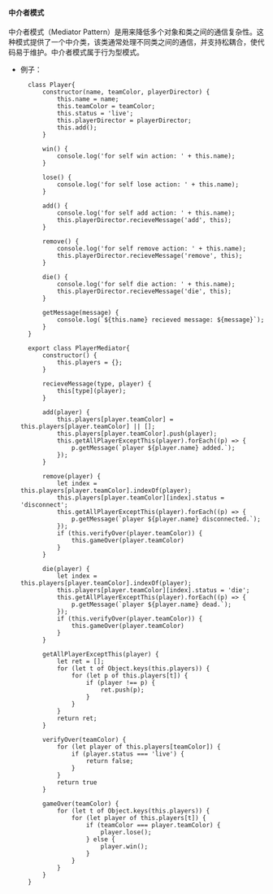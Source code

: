 


#### 中介者模式

中介者模式（Mediator Pattern）是用来降低多个对象和类之间的通信复杂性。这种模式提供了一个中介类，该类通常处理不同类之间的通信，并支持松耦合，使代码易于维护。中介者模式属于行为型模式。

* 例子：

        class Player{
            constructor(name, teamColor, playerDirector) {
                this.name = name;
                this.teamColor = teamColor;
                this.status = 'live';
                this.playerDirector = playerDirector;
                this.add();
            }

            win() {
                console.log('for self win action: ' + this.name);
            }

            lose() {
                console.log('for self lose action: ' + this.name);
            }

            add() {
                console.log('for self add action: ' + this.name);
                this.playerDirector.recieveMessage('add', this);
            }

            remove() {
                console.log('for self remove action: ' + this.name);
                this.playerDirector.recieveMessage('remove', this);
            }

            die() {
                console.log('for self die action: ' + this.name);
                this.playerDirector.recieveMessage('die', this);
            }

            getMessage(message) {
                console.log(`${this.name} recieved message: ${message}`);
            }
        }

        export class PlayerMediator{
            constructor() {
                this.players = {};
            }

            recieveMessage(type, player) {
                this[type](player);
            }

            add(player) {
                this.players[player.teamColor] = this.players[player.teamColor] || [];
                this.players[player.teamColor].push(player);
                this.getAllPlayerExceptThis(player).forEach((p) => {
                    p.getMessage(`player ${player.name} added.`);
                });
            }

            remove(player) {
                let index = this.players[player.teamColor].indexOf(player);
                this.players[player.teamColor][index].status = 'disconnect';
                this.getAllPlayerExceptThis(player).forEach((p) => {
                    p.getMessage(`player ${player.name} disconnected.`);
                });
                if (this.verifyOver(player.teamColor)) {
                    this.gameOver(player.teamColor)
                }
            }

            die(player) {
                let index = this.players[player.teamColor].indexOf(player);
                this.players[player.teamColor][index].status = 'die';
                this.getAllPlayerExceptThis(player).forEach((p) => {
                    p.getMessage(`player ${player.name} dead.`);
                });
                if (this.verifyOver(player.teamColor)) {
                    this.gameOver(player.teamColor)
                }
            }

            getAllPlayerExceptThis(player) {
                let ret = [];
                for (let t of Object.keys(this.players)) {
                    for (let p of this.players[t]) {
                        if (player !== p) {
                            ret.push(p);
                        }
                    }
                }
                return ret;
            }

            verifyOver(teamColor) {
                for (let player of this.players[teamColor]) {
                    if (player.status === 'live') {
                        return false;
                    }
                }
                return true
            }

            gameOver(teamColor) {
                for (let t of Object.keys(this.players)) {
                    for (let player of this.players[t]) {
                        if (teamColor === player.teamColor) {
                            player.lose();
                        } else {
                            player.win();
                        }
                    }
                }
            }
        }